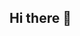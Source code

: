 ## Hi there 👋

<!--
**kellyn2008/kellyn2008** is a ✨ _special_ ✨ repository because its `README.md` (this file) appears on your GitHub profile.

-Estava trabalhando no JavaScript.
-Livros de fantasia e romance.
-Verde escuro.
-Tenho apenas 1 irmão mais novo.
